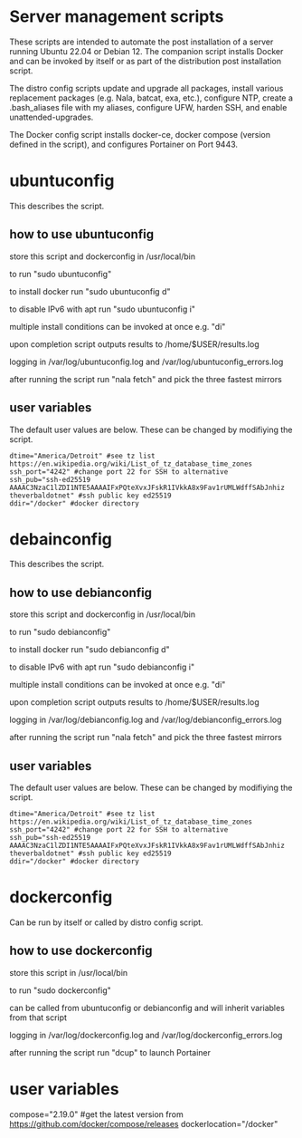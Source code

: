 # Server management scripts

These scripts are intended to automate the post installation of a server running Ubuntu 22.04 or Debian 12. The companion script installs Docker and can be invoked by itself or as part of the distribution post installation script. 

The distro config scripts update and upgrade all packages, install various replacement packages (e.g. Nala, batcat, exa, etc.), configure NTP, create a .bash_aliases file with my aliases, configure UFW, harden SSH, and enable unattended-upgrades. 

The Docker config script installs docker-ce, docker compose (version defined in the script), and configures Portainer on Port 9443.

# ubuntuconfig

This describes the script.

## how to use ubuntuconfig
store this script and dockerconfig in /usr/local/bin

to run "sudo ubuntuconfig"

to install docker run "sudo ubuntuconfig d"

to disable IPv6 with apt run "sudo ubuntuconfig i"

multiple install conditions can be invoked at once e.g. "di"

upon completion script outputs results to /home/$USER/results.log

logging in /var/log/ubuntuconfig.log and /var/log/ubuntuconfig_errors.log

after running the script run "nala fetch" and pick the three fastest mirrors

## user variables
The default user values are below. These can be changed by modifiying the script.

```
dtime="America/Detroit" #see tz list https://en.wikipedia.org/wiki/List_of_tz_database_time_zones
ssh_port="4242" #change port 22 for SSH to alternative
ssh_pub="ssh-ed25519 AAAAC3NzaC1lZDI1NTE5AAAAIFxPQteXvxJFskR1IVkkA8x9Fav1rUMLWdffSAbJnhiz theverbaldotnet" #ssh public key ed25519
ddir="/docker" #docker directory
```

# debainconfig

This describes the script.

## how to use debianconfig
store this script and dockerconfig in /usr/local/bin

to run "sudo debianconfig"

to install docker run "sudo debianconfig d"

to disable IPv6 with apt run "sudo debianconfig i"

multiple install conditions can be invoked at once e.g. "di"

upon completion script outputs results to /home/$USER/results.log

logging in /var/log/debianconfig.log and /var/log/debianconfig_errors.log

after running the script run "nala fetch" and pick the three fastest mirrors

## user variables
The default user values are below. These can be changed by modifiying the script.

```
dtime="America/Detroit" #see tz list https://en.wikipedia.org/wiki/List_of_tz_database_time_zones
ssh_port="4242" #change port 22 for SSH to alternative
ssh_pub="ssh-ed25519 AAAAC3NzaC1lZDI1NTE5AAAAIFxPQteXvxJFskR1IVkkA8x9Fav1rUMLWdffSAbJnhiz theverbaldotnet" #ssh public key ed25519
ddir="/docker" #docker directory
```


# dockerconfig
Can be run by itself or called by distro config script.

## how to use dockerconfig
store this script in /usr/local/bin

to run "sudo dockerconfig"

can be called from ubuntuconfig or debianconfig and will inherit variables from that script

logging in /var/log/dockerconfig.log and /var/log/dockerconfig_errors.log

after running the script run "dcup" to launch Portainer

# user variables
compose="2.19.0" #get the latest version from https://github.com/docker/compose/releases
dockerlocation="/docker"
